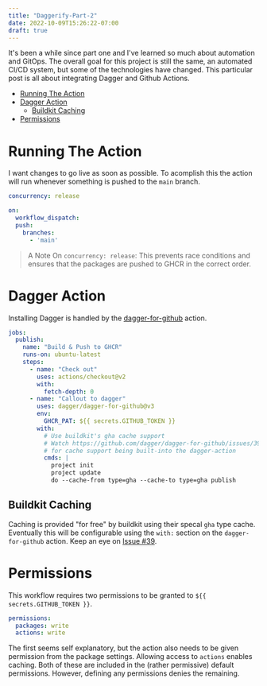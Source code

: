 ```yaml
---
title: "Daggerify-Part-2"
date: 2022-10-09T15:26:22-07:00
draft: true
---
```


It's been a while since part one and I've learned so much about automation and GitOps.
The overall goal for this project is still the same, an automated CI/CD system, but some
of the technologies have changed. This particular post is all about integrating Dagger and Github Actions.

<!--more-->
<!-- START doctoc generated TOC please keep comment here to allow auto update -->
<!-- DON'T EDIT THIS SECTION, INSTEAD RE-RUN doctoc TO UPDATE -->

- [Running The Action](#running-the-action)
- [Dagger Action](#dagger-action)
  - [Buildkit Caching](#buildkit-caching)
- [Permissions](#permissions)

<!-- END doctoc generated TOC please keep comment here to allow auto update -->

# Running The Action

I want changes to go live as soon as possible. To acomplish this the action will run
whenever something is pushed to the `main` branch.

```yaml
concurrency: release

on:
  workflow_dispatch:
  push:
    branches:
      - 'main'
```

> A Note On `concurrency: release`: This prevents race conditions and ensures that the packages
> are pushed to GHCR in the correct order.


# Dagger Action

Installing Dagger is handled by the [dagger-for-github](https://github.com/dagger/dagger-for-github/)
action.

```yaml
jobs:
  publish:
    name: "Build & Push to GHCR"
    runs-on: ubuntu-latest
    steps:
      - name: "Check out"
        uses: actions/checkout@v2
        with:
          fetch-depth: 0
      - name: "Callout to dagger"
        uses: dagger/dagger-for-github@v3
        env:
          GHCR_PAT: ${{ secrets.GITHUB_TOKEN }}
        with:
          # Use buildkit's gha cache support
          # Watch https://github.com/dagger/dagger-for-github/issues/39
          # for cache support being built-into the dagger-action
          cmds: |
            project init
            project update
            do --cache-from type=gha --cache-to type=gha publish
```


## Buildkit Caching

Caching is provided "for free" by buildkit using their specal `gha` type cache.
Eventually this will be configurable using the `with:` section on the `dagger-for-github`
action. Keep an eye on [Issue #39](https://github.com/dagger/dagger-for-github/issues/39).

# Permissions
This workflow requires two permissions to be granted to `${{ secrets.GITHUB_TOKEN }}`.

```yaml
permissions:
  packages: write
  actions: write
```
The first seems self explanatory, but the action also needs to be given permission from the package
settings. Allowing access to `actions` enables caching. Both of these are included in the (rather
permissive) default permissions. However, defining any permissions denies the remaining.
